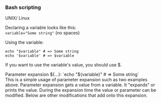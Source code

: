 
### Bash scripting  
UNIX/ Linux  

Declaring a variable looks like this:  
`variable="Some string"` (no spaces)

Using the variable:  
```
echo "$variable" # => Some string
echo '$variable' # => $variable
```
If you want to use the variable's value, you should use $.

Parameter expansion ${...}:  
`echo "${variable}" # => Some string`  
This is a simple usage of parameter expansion such as two examples above.
Parameter expansion gets a value from a variable.
It "expands" or prints the value.
During the expansion time the value or parameter can be modified.
Below are other modifications that add onto this expansion.
